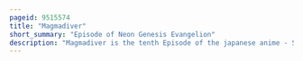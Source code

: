 ```yaml
---
pageid: 9515574
title: "Magmadiver"
short_summary: "Episode of Neon Genesis Evangelion"
description: "Magmadiver is the tenth Episode of the japanese anime - Series Neon Genesis Evangelion created by Gainax. The Episode written by Hideaki Anno and akio Satsukawa and directed by Tsuyoshi Kaga and kiroyuki Ishido was first Broadcast on Tv Tokyo on December 6 1995. The Series is set fifteen Years after a worldwide Cataclysm and is mostly set in the futuristic, fortified City Tokyo-3. The Series Protagonist is shinji Ikari a Teenage Boy who is recruited to the special military Organization nerv by his Father Gendo to pilot a gigantic bio-mechanical Mecha named Evangelion into Combat with. During the Episode, Asuka Langley Soryu, a Girl who is designated as the Pilot of Evangelion Unit-02, tries to capture the eighth Angel, Sandalphon, found in the magma Chamber of a Volcano in a dormant State."
---
```

